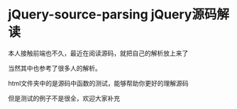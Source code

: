 # jQuery-source-parsing  jQuery源码解读

本人接触前端也不久，最近在阅读源码，就把自己的解析放上来了

当然其中也参考了很多人的解析。

html文件夹中的是源码中函数的测试，能够帮助你更好的理解源码

但是测试的例子不是很全，欢迎大家补充



